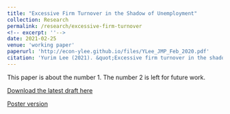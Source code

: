 ```yaml
---
title: "Excessive Firm Turnover in the Shadow of Unemployment"
collection: Research
permalink: /research/excessive-firm-turnover
<!-- excerpt: ''-->
date: 2021-02-25
venue: 'working paper'
paperurl: 'http://econ-ylee.github.io/files/YLee_JMP_Feb_2020.pdf'
citation: 'Yurim Lee (2021). &quot;Excessive firm turnover in the shadow of unemployment.&quot; <i>working paper</i>.'
---
```

This paper is about the number 1. The number 2 is left for future work.

[Download the latest draft here](http://econ-ylee.github.io/files/YLee_JMP_Feb_2020.pdf)

[Poster version](http://econ-ylee.github.io/files/YurimLee_CWU_Poster_ASSA2021.pdf)
